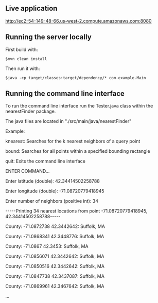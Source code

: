 ## Live application

http://ec2-54-149-48-66.us-west-2.compute.amazonaws.com:8080

## Running the server locally

First build with:

    $mvn clean install

Then run it with:

    $java -cp target/classes:target/dependency/* com.example.Main
    
## Running the command line interface

To run the command line interface run the Tester.java class within the nearestFinder package.

The java files are located in "./src/main/java/nearestFinder"

Example:


knearest: Searches for the k nearest neighbors of a query point

bound: Searches for all points within a specified bounding rectangle

quit: Exits the command line interface

ENTER COMMAND...

Enter latitude (double): 42.34414502258788

Enter longitude (double): -71.08720779418945

Enter number of neighbors (positive int): 34
 
-----Printing 34 nearest locations from point -71.08720779418945, 42.34414502258788-----
 
County: -71.0872738 42.3442642: Suffolk, MA

County: -71.0868341 42.3448776: Suffolk, MA

County: -71.0867 42.3453: Suffolk, MA

County: -71.0856071 42.3442642: Suffolk, MA

County: -71.0850516 42.3442642: Suffolk, MA

County: -71.0847738 42.3437087: Suffolk, MA

County: -71.0869961 42.3467642: Suffolk, MA

...
